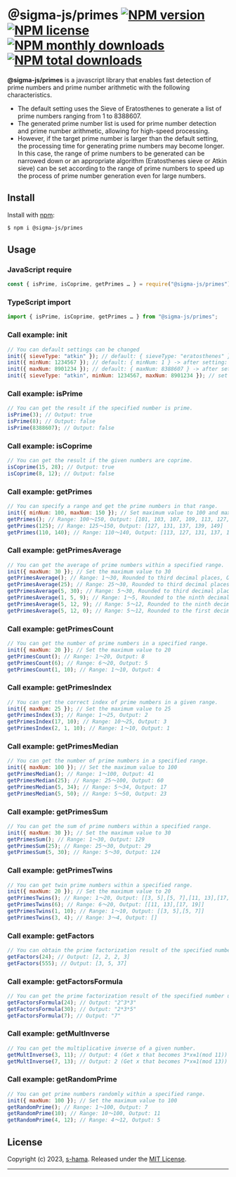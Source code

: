# ＠sigma-js/primes [![NPM version](https://img.shields.io/npm/v/@sigma-js/primes.svg?style=flat)](https://www.npmjs.com/package/@sigma-js/primes) [![NPM license](https://img.shields.io/github/license/s-hama/sigma-js-primes.svg)](https://github.com/s-hama/sigma-js-primes/blob/master/LICENSE) [![NPM monthly downloads](https://img.shields.io/npm/dm/@sigma-js/primes.svg?style=flat)](https://npmjs.org/package/@sigma-js/primes) [![NPM total downloads](https://img.shields.io/npm/dt/@sigma-js/primes.svg?style=flat)](https://npmjs.org/package/@sigma-js/primes) 


**@sigma-js/primes** is a javascript library that enables fast detection of prime numbers and prime number arithmetic with the following characteristics.
- The default setting uses the Sieve of Eratosthenes to generate a list of prime numbers ranging from 1 to 8388607.
- The generated prime number list is used for prime number detection and prime number arithmetic, allowing for high-speed processing.
- However, if the target prime number is larger than the default setting, the processing time for generating prime numbers may become longer.
In this case, the range of prime numbers to be generated can be narrowed down or an appropriate algorithm (Eratosthenes sieve or Atkin sieve) can be set according to the range of prime numbers to speed up the process of prime number generation even for large numbers.

## Install

Install with [npm](https://www.npmjs.com/):

```sh
$ npm i @sigma-js/primes
```

## Usage

### JavaScript require

```js
const { isPrime, isCoprime, getPrimes … } = require("@sigma-js/primes");
```

### TypeScript import

```js
import { isPrime, isCoprime, getPrimes … } from "@sigma-js/primes";
```

### Call example: init

```js
// You can default settings can be changed
init({ sieveType: "atkin" }); // default: { sieveType: "eratosthenes" } -> after setting: { sieveType: "atkin" }
init({ minNum: 1234567 }); // default: { minNum: 1 } -> after setting: { minNum: 1234567 }
init({ maxNum: 8901234 }); // default: { maxNum: 8388607 } -> after setting: { maxNum: 8901234 }
init({ sieveType: "atkin", minNum: 1234567, maxNum: 8901234 }); // set all at once
```

### Call example: isPrime

```js
// You can get the result if the specified number is prime.
isPrime(3); // Output: true
isPrime(8); // Output: false
isPrime(8388607); // Output: false
```

### Call example: isCoprime

```js
// You can get the result if the given numbers are coprime.
isCoprime(15, 28); // Output: true
isCoprime(8, 12); // Output: false
```

### Call example: getPrimes

```js
// You can specify a range and get the prime numbers in that range.
init({ minNum: 100, maxNum: 150 }); // Set maximum value to 100 and maximum value to 150
getPrimes(); // Range: 100～150, Output: [101, 103, 107, 109, 113, 127, 131, 137, 139, 149]
getPrimes(125); // Range: 125～150, Output: [127, 131, 137, 139, 149]
getPrimes(110, 140); // Range: 110～140, Output: [113, 127, 131, 137, 139]
```

### Call example: getPrimesAverage

```js
// You can get the average of prime numbers within a specified range.
init({ maxNum: 30 }); // Set the maximum value to 30
getPrimesAverage(); // Range: 1～30, Rounded to third decimal places, Output: 12.9
getPrimesAverage(25); // Range: 25～30, Rounded to third decimal places, Output: 29
getPrimesAverage(5, 30); // Range: 5～30, Rounded to third decimal places, Output: 15.5
getPrimesAverage(1, 5, 9); // Range: 1～5, Rounded to the ninth decimal place, Output: 3.333333333
getPrimesAverage(5, 12, 9); // Range: 5～12, Rounded to the ninth decimal place, Output: 7.666666667
getPrimesAverage(5, 12, 0); // Range: 5～12, Rounded to the first decimal place, Output: 8
```

### Call example: getPrimesCount

```js
// You can get the number of prime numbers in a specified range.
init({ maxNum: 20 }); // Set the maximum value to 20
getPrimesCount(); // Range: 1～20, Output: 8
getPrimesCount(6); // Range: 6～20, Output: 5
getPrimesCount(1, 10); // Range: 1～10, Output: 4
```

### Call example: getPrimesIndex

```js
// You can get the correct index of prime numbers in a given range.
init({ maxNum: 25 }); // Set the maximum value to 25
getPrimesIndex(3); // Range: 1～25, Output: 2
getPrimesIndex(17, 10); // Range: 10～25, Output: 3
getPrimesIndex(2, 1, 10); // Range: 1～10, Output: 1
```

### Call example: getPrimesMedian

```js
// You can get the number of prime numbers in a specified range.
init({ maxNum: 100 }); // Set the maximum value to 100
getPrimesMedian(); // Range: 1～100, Output: 41
getPrimesMedian(25); // Range: 25～100, Output: 60
getPrimesMedian(5, 34); // Range: 5～34, Output: 17
getPrimesMedian(5, 50); // Range: 5～50, Output: 23
```

### Call example: getPrimesSum

```js
// You can get the sum of prime numbers within a specified range.
init({ maxNum: 30 }); // Set the maximum value to 30
getPrimesSum(); // Range: 1～30, Output: 129
getPrimesSum(25); // Range: 25～30, Output: 29
getPrimesSum(5, 30); // Range: 5～30, Output: 124
```

### Call example: getPrimesTwins

```js
// You can get twin prime numbers within a specified range.
init({ maxNum: 20 }); // Set the maximum value to 20
getPrimesTwins(); // Range: 1～20, Output: [[3, 5],[5, 7],[11, 13],[17, 19]]
getPrimesTwins(6); // Range: 6～20, Output: [[11, 13],[17, 19]]
getPrimesTwins(1, 10); // Range: 1～10, Output: [[3, 5],[5, 7]]
getPrimesTwins(3, 4); // Range: 3～4, Output: []
```

### Call example: getFactors

```js
// You can obtain the prime factorization result of the specified number.
getFactors(24); // Output: [2, 2, 2, 3]
getFactors(555); // Output: [3, 5, 37]
```

### Call example: getFactorsFormula

```js
// You can get the prime factorization result of the specified number using a formula.
getFactorsFormula(24); // Output: "2^3*3"
getFactorsFormula(30); // Output: "2*3*5"
getFactorsFormula(7); // Output: "7"
```

### Call example: getMultInverse

```js
// You can get the multiplicative inverse of a given number.
getMultInverse(3, 11); // Output: 4 (Get x that becomes 3*x≡1(mod 11))
getMultInverse(7, 13); // Output: 2 (Get x that becomes 7*x≡1(mod 13))
```

### Call example: getRandomPrime

```js
// You can get prime numbers randomly within a specified range.
init({ maxNum: 100 }); // Set the maximum value to 100
getRandomPrime(); // Range: 1～100, Output: 7
getRandomPrime(10); // Range: 10～100, Output: 11
getRandomPrime(4, 12); // Range: 4～12, Output: 5
```

## License

Copyright (c) 2023, [s-hama](https://github.com/s-hama).
Released under the [MIT License](LICENSE).

---
